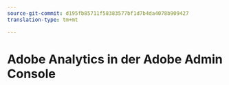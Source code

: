 ```yaml
---
source-git-commit: d195fb85711f58383577bf1d7b4da4078b909427
translation-type: tm+mt

---
```

# Adobe Analytics in der Adobe Admin Console
